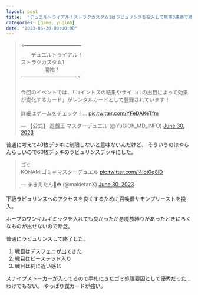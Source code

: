 ```yaml
---
layout: post
title:  "デュエルトライアル！ストラクカスタム1はラビュリンスを投入して無事3連勝で終了"
categories: [game, yugioh]
date: "2023-06-30 00:00:00"
---
```


<blockquote class="twitter-tweet tw-align-center"><p lang="ja" dir="ltr">⚡️━━━━━━━━━━━<br>　　デュエルトライアル！<br> ストラクカスタム1<br>　 　　 　開始！<br>━━━━━━━━━━━⚡️<br><br>今回のイベントでは、「コイントスの結果やサイコロの出目によって効果が変化するカード」がレンタルカードとして登録されています！<br><br>詳細はゲームをチェック！… <a href="https://t.co/YFeDAKeTfm">pic.twitter.com/YFeDAKeTfm</a></p>&mdash; 【公式】 遊戯王 マスターデュエル (@YuGiOh_MD_INFO) <a href="https://twitter.com/YuGiOh_MD_INFO/status/1674681159664664576?ref_src=twsrc%5Etfw">June 30, 2023</a></blockquote> <script async src="https://platform.twitter.com/widgets.js" charset="utf-8"></script>

普通に考えて40枚デッキに制限しないと意味ないんだけど、
そういうのはやらんらしいので60枚デッキのラビュリンスデッキにした。

<blockquote class="twitter-tweet tw-align-center"><p lang="ja" dir="ltr">ゴミ<br>KONAMIゴミ＃マスターデュエル <a href="https://t.co/l4iot0q8iD">pic.twitter.com/l4iot0q8iD</a></p>&mdash; まきえたん🥦☘️ (@makietanX) <a href="https://twitter.com/makietanX/status/1674689729324007428?ref_src=twsrc%5Etfw">June 30, 2023</a></blockquote> <script async src="https://platform.twitter.com/widgets.js" charset="utf-8"></script>

下級ラビュリンスへのアクセスを良くするために召喚僧サモンプリーストを投入。

ホープのワンキルギミックを入れても良かったが悪魔族縛りがあったときにろくなものが出せないので断念。

普通にラビュリンスして終了した。

1. 戦目はデスフェニが出てきた
2. 戦目はビーステッド入り
3. 戦目は純に近い感じ

スナイプストーカーが入ってるので手札にきたゴミ処理要因として優秀だった...わけでもない。
やっぱり罠カードが強い。
